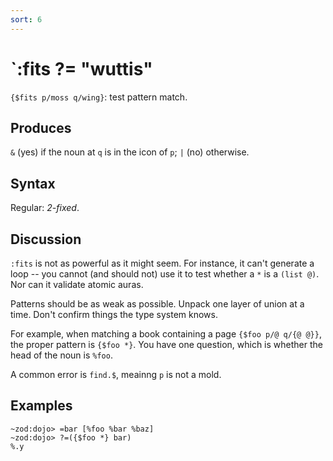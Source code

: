 ```yaml
---
sort: 6
---
```


# `:fits  ?=  "wuttis" 

`{$fits p/moss q/wing}`: test pattern match.

## Produces

`&` (yes) if the noun at `q` is in the icon of `p`;
`|` (no) otherwise.

## Syntax

Regular: *2-fixed*.

## Discussion

`:fits` is not as powerful as it might seem.  For instance, it
can't generate a loop -- you cannot (and should not) use it to 
test whether a `*` is a `(list @)`.  Nor can it validate atomic 
auras.

Patterns should be as weak as possible.  Unpack one layer of
union at a time.  Don't confirm things the type system knows.

For example, when matching a book containing a page `{$foo p/@
q/{@ @}}`, the proper pattern is `{$foo *}`.  You have one
question, which is whether the head of the noun is `%foo`.

A common error is `find.$`, meainng `p` is not a mold.

## Examples

```
~zod:dojo> =bar [%foo %bar %baz]
~zod:dojo> ?=({$foo *} bar)
%.y
```
